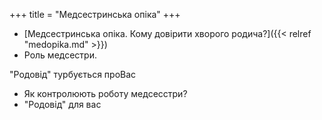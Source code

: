 +++
title = "Медсестринська опіка"
+++

- [Медсестринська опіка. Кому довірити хворого родича?]({{< relref "medopika.md" >}})
- Роль медсестри.
 <!--more-->
"Родовід" турбується проВас
- Як контролюють роботу медсесстри?
- "Родовід" для вас
